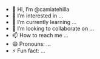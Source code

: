 - 👋 Hi, I’m @camiatehilla
- 👀 I’m interested in ...
- 🌱 I’m currently learning ...
- 💞️ I’m looking to collaborate on ...
- 📫 How to reach me ...
- 😄 Pronouns: ...
- ⚡ Fun fact: ...

<!---
camiatehilla/camiatehilla is a ✨ special ✨ repository because its `README.md` (this file) appears on your GitHub profile.
You can click the Preview link to take a look at your changes.
--->
